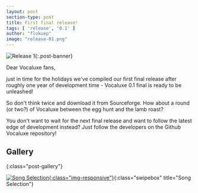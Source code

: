 ```yaml
---
layout: post
section-type: post
title: First final release!
tags: [ 'release', '0.1' ]
author: "flokuep"
image: "release-01.png"
---
```

![Release 1]({{site.baseurl}}/img/posts/release-01.png){:.post-banner}

Dear Vocaluxe fans,  

just in time for the holidays we've compiled our first final release after roughly one year of development time - Vocaluxe 0.1 final is ready to be unleashed!
<!--more-->
So don't think twice and download it from Sourceforge. How about a round (or two?) of Vocaluxe between the egg hunt and the lamb roast?

You don't want to wait for the next final release and want to follow the latest edge of development instead? Just follow the developers on the Github Vocaluxe repository!

## Gallery

{:class="post-gallery"}

<!-- [![Song Selection]({{site.baseurl}}/img/posts/release-01_Screenshot_SongSelection.png){:class="img-responsive"}]({{site.baseurl}}/img/posts/release-01_Screenshot_SongSelection.png){:class="img-responsive" data-lightbox="screenshots" data-title="Song Selection"} -->
[![Song Selection]({{site.baseurl}}/img/posts/release-01_Screenshot_SongSelection.png){:class="img-responsive"}]({{site.baseurl}}/img/posts/release-01_Screenshot_SongSelection.png){:class="swipebox" title="Song Selection"}
